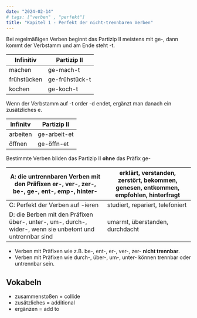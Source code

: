 ```yaml
---
date: "2024-02-14"
# tags: ["verben" , "perfekt"]
title: "Kapitel 1 - Perfekt der nicht-trennbaren Verben"
---
```


Bei regelmäßigen Verben beginnt das Partizip II meistens mit ge-, dann kommt der Verbstamm und am Ende steht -t.

| Infinitiv   | Partizip II    |
| ----------- | -------------- |
| machen      | ge-mach-t      |
| frühstücken | ge-frühstück-t |
| kochen      | ge-koch-t      |

Wenn der Verbstamm auf -t order -d endet, ergänzt man danach ein zusätzliches e.

| Infinitv | Partizip II  |
| -------- | ------------ |
| arbeiten | ge-arbeit-et |
| öffnen   | ge-öffn-et   |

Bestimmte Verben bilden das Partizip II **ohne** das Präfix ge-

| A: die untrennbaren Verben mit den Präfixen er-, ver-, zer-, be-, ge-, ent-, emp-, hinter-               | erklärt, verstanden, zerstört, bekommen, genesen, entkommen, empfohlen, hinterfragt |
| -------------------------------------------------------------------------------------------------------- | ----------------------------------------------------------------------------------- |
| C: Perfekt der Verben auf -ieren                                                                         | studiert, repariert, telefoniert                                                    |
| D: die Berben mit den Präfixen über-, unter-, um-, durch-, wider-, wenn sie unbetont und untrennbar sind | umarmt, überstanden, durchdacht                                                     |
- Verben mit Präfixen wie z.B. be-, ent-, er-, ver-, zer- **nicht trennbar**.
- Verben mit Präfixen wie durch-, über-, um-, unter- können trennbar oder untrennbar sein.

## Vokabeln

- zusammenstoßen = collide
- zusätzliches = additional
- ergänzen = add to
